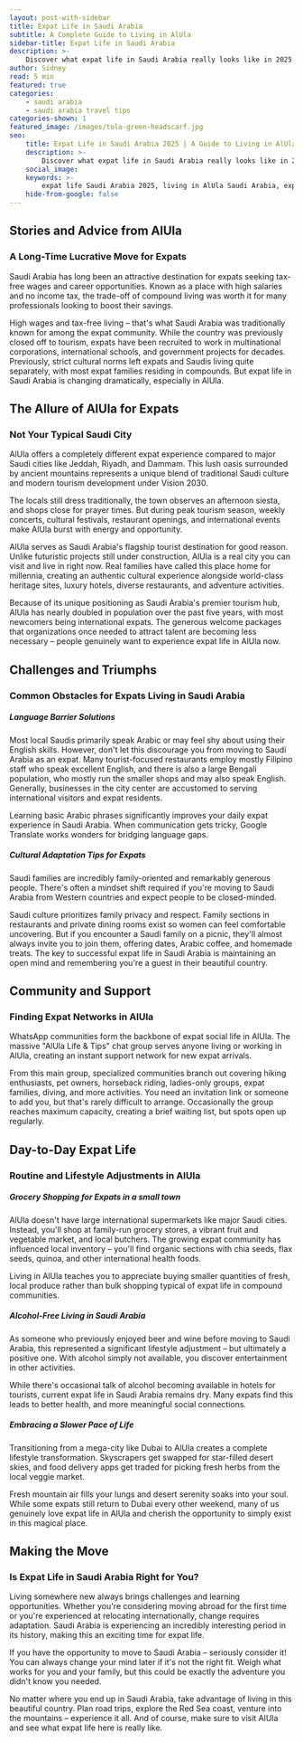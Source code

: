 ```yaml
---
layout: post-with-sidebar
title: Expat Life in Saudi Arabia 
subtitle: A Complete Guide to Living in AlUla
sidebar-title: Expat Life in Saudi Arabia
description: >-
    Discover what expat life in Saudi Arabia really looks like in 2025. From AlUla's thriving community to cultural adaptation tips - this is your insider guide to making the move.
author: Sidney
read: 5 min
featured: true
categories:
    - saudi arabia
    - saudi arabia travel tips
categories-shown: 1
featured_image: /images/tolo-green-headscarf.jpg
seo:
    title: Expat Life in Saudi Arabia 2025 | A Guide to Living in AlUla
    description: >-
        Discover what expat life in Saudi Arabia really looks like in 2025. From AlUla's thriving expat community to overcoming cultural challenges - your complete guide to living in Saudi's flagship tourism destination.
    social_image:
    keywords: >-
        expat life Saudi Arabia 2025, living in AlUla Saudi Arabia, expat community AlUla, moving to Saudi Arabia guide, Saudi Arabia expat jobs, AlUla expat housing, expat tips Saudi Arabia, Saudi Arabia lifestyle expats, AlUla tourism jobs, expat families Saudi Arabia, Saudi Arabia cultural adaptation, AlUla cost of living expats
    hide-from-google: false
---
```


## Stories and Advice from AlUla 
### A Long-Time **Lucrative** Move for Expats

Saudi Arabia has long been an attractive destination for expats seeking tax-free wages and career opportunities. Known as a place with high salaries and no income tax, the trade-off of compound living was worth it for many professionals looking to boost their savings.

High wages and tax-free living – that's what Saudi Arabia was traditionally known for among the expat community. While the country was previously closed off to tourism, expats have been recruited to work in multinational corporations, international schools, and government projects for decades. Previously, strict cultural norms left expats and Saudis living quite separately, with most expat families residing in compounds. But expat life in Saudi Arabia is changing dramatically, especially in AlUla.

## The Allure of AlUla for Expats
### Not Your **Typical** Saudi City

AlUla offers a completely different expat experience compared to major Saudi cities like Jeddah, Riyadh, and Dammam. This lush oasis surrounded by ancient mountains represents a unique blend of traditional Saudi culture and modern tourism development under Vision 2030.

The locals still dress traditionally, the town observes an afternoon siesta, and shops close for prayer times. But during peak tourism season, weekly concerts, cultural festivals, restaurant openings, and international events make AlUla burst with energy and opportunity.

AlUla serves as Saudi Arabia's flagship tourist destination for good reason. Unlike futuristic projects still under construction, AlUla is a real city you can visit and live in right now. Real families have called this place home for millennia, creating an authentic cultural experience alongside world-class heritage sites, luxury hotels, diverse restaurants, and adventure activities.

Because of its unique positioning as Saudi Arabia's premier tourism hub, AlUla has nearly doubled in population over the past five years, with most newcomers being international expats. The generous welcome packages that organizations once needed to attract talent are becoming less necessary – people genuinely want to experience expat life in AlUla now.

## Challenges and Triumphs
### Common **Obstacles** for Expats Living in Saudi Arabia

##### **Language Barrier Solutions**

Most local Saudis primarily speak Arabic or may feel shy about using their English skills. However, don't let this discourage you from moving to Saudi Arabia as an expat. Many tourist-focused restaurants employ mostly Filipino staff who speak excellent English, and there is also a large Bengali population, who mostly run the smaller shops and may also speak English. Generally, businesses in the city center are accustomed to serving international visitors and expat residents.

Learning basic Arabic phrases significantly improves your daily expat experience in Saudi Arabia. When communication gets tricky, Google Translate works wonders for bridging language gaps.

##### **Cultural Adaptation Tips for Expats**

Saudi families are incredibly family-oriented and remarkably generous people. There's often a mindset shift required if you're moving to Saudi Arabia from Western countries and expect people to be closed-minded. 

Saudi culture prioritizes family privacy and respect. Family sections in restaurants and private dining rooms exist so women can feel comfortable uncovering. But if you encounter a Saudi family on a picnic, they'll almost always invite you to join them, offering dates, Arabic coffee, and homemade treats. The key to successful expat life in Saudi Arabia is maintaining an open mind and remembering you're a guest in their beautiful country.

## Community and Support
### Finding Expat **Networks** in AlUla

WhatsApp communities form the backbone of expat social life in AlUla. The massive "AlUla Life & Tips" chat group serves anyone living or working in AlUla, creating an instant support network for new expat arrivals.

From this main group, specialized communities branch out covering hiking enthusiasts, pet owners, horseback riding, ladies-only groups, expat families, diving, and more activities. You need an invitation link or someone to add you, but that's rarely difficult to arrange. Occasionally the group reaches maximum capacity, creating a brief waiting list, but spots open up regularly.

## Day-to-Day Expat Life
### Routine and Lifestyle **Adjustments** in AlUla

##### **Grocery Shopping for Expats in a small town**

AlUla doesn't have large international supermarkets like major Saudi cities. Instead, you'll shop at family-run grocery stores, a vibrant fruit and vegetable market, and local butchers. The growing expat community has influenced local inventory – you'll find organic sections with chia seeds, flax seeds, quinoa, and other international health foods.

Living in AlUla teaches you to appreciate buying smaller quantities of fresh, local produce rather than bulk shopping typical of expat life in compound communities.

##### **Alcohol-Free Living in Saudi Arabia**

As someone who previously enjoyed beer and wine before moving to Saudi Arabia, this represented a significant lifestyle adjustment – but ultimately a positive one. With alcohol simply not available, you discover entertainment in other activities.

While there's occasional talk of alcohol becoming available in hotels for tourists, current expat life in Saudi Arabia remains dry. Many expats find this leads to better health, and more meaningful social connections.

##### **Embracing a Slower Pace of Life**

Transitioning from a mega-city like Dubai to AlUla creates a complete lifestyle transformation. Skyscrapers get swapped for star-filled desert skies, and food delivery apps get traded for picking fresh herbs from the local veggie market.

Fresh mountain air fills your lungs and desert serenity soaks into your soul. While some expats still return to Dubai every other weekend, many of us genuinely love expat life in AlUla and cherish the opportunity to simply exist in this magical place.

## Making the Move 
### Is Expat Life in Saudi Arabia **Right** for You?

Living somewhere new always brings challenges and learning opportunities. Whether you're considering moving abroad for the first time or you're experienced at relocating internationally, change requires adaptation. Saudi Arabia is experiencing an incredibly interesting period in its history, making this an exciting time for expat life.

If you have the opportunity to move to Saudi Arabia – seriously consider it! You can always change your mind later if it's not the right fit. Weigh what works for you and your family, but this could be exactly the adventure you didn't know you needed.

No matter where you end up in Saudi Arabia, take advantage of living in this beautiful country. Plan road trips, explore the Red Sea coast, venture into the mountains – experience it all. And of course, make sure to visit AlUla and see what expat life here is really like.
